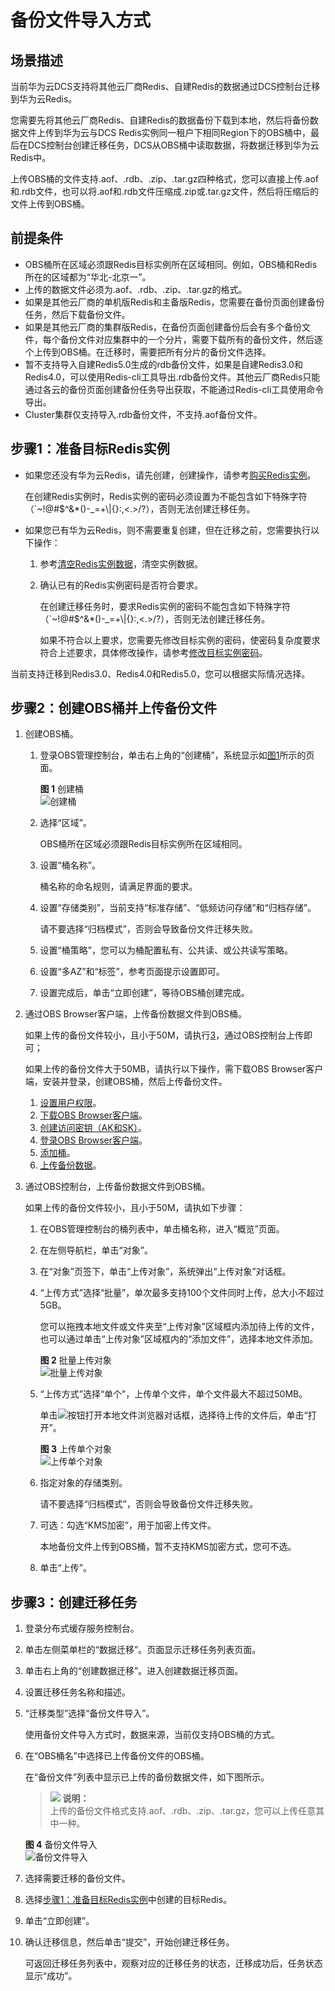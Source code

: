 # 备份文件导入方式<a name="ZH-CN_TOPIC_0179456697"></a>

## 场景描述<a name="zh-cn_topic_0177563520_section2033617489354"></a>

当前华为云DCS支持将其他云厂商Redis、自建Redis的数据通过DCS控制台迁移到华为云Redis。

您需要先将其他云厂商Redis、自建Redis的数据备份下载到本地，然后将备份数据文件上传到华为云与DCS Redis实例同一租户下相同Region下的OBS桶中，最后在DCS控制台创建迁移任务，DCS从OBS桶中读取数据，将数据迁移到华为云Redis中。

上传OBS桶的文件支持.aof、.rdb、.zip、.tar.gz四种格式，您可以直接上传.aof和.rdb文件，也可以将.aof和.rdb文件压缩成.zip或.tar.gz文件，然后将压缩后的文件上传到OBS桶。

## 前提条件<a name="zh-cn_topic_0177563520_section393611177"></a>

-   OBS桶所在区域必须跟Redis目标实例所在区域相同。例如，OBS桶和Redis所在的区域都为“华北-北京一”。
-   上传的数据文件必须为.aof、.rdb、.zip、.tar.gz的格式。
-   如果是其他云厂商的单机版Redis和主备版Redis，您需要在备份页面创建备份任务，然后下载备份文件。
-   如果是其他云厂商的集群版Redis，在备份页面创建备份后会有多个备份文件，每个备份文件对应集群中的一个分片，需要下载所有的备份文件，然后逐个上传到OBS桶。在迁移时，需要把所有分片的备份文件选择。
-   暂不支持导入自建Redis5.0生成的rdb备份文件，如果是自建Redis3.0和Redis4.0，可以使用Redis-cli工具导出.rdb备份文件。其他云厂商Redis只能通过各云的备份页面创建备份任务导出获取，不能通过Redis-cli工具使用命令导出。
-   Cluster集群仅支持导入.rdb备份文件，不支持.aof备份文件。

## 步骤1：准备目标Redis实例<a name="zh-cn_topic_0177563520_section1128152020384"></a>

-   如果您还没有华为云Redis，请先创建，创建操作，请参考[购买Redis实例](https://support.huaweicloud.com/usermanual-dcs/dcs-zh-ug-180315001.html)。

    在创建Redis实例时，Redis实例的密码必须设置为不能包含如下特殊字符（\`\~!@\#$^&\*\(\)-\_=+\\|\{\}:,<.\>/?），否则无法创建迁移任务。

-   如果您已有华为云Redis，则不需要重复创建，但在迁移之前，您需要执行以下操作：
    1.  参考[清空Redis实例数据](https://support.huaweicloud.com/usermanual-dcs/dcs-ug-0312018.html)，清空实例数据。
    2.  确认已有的Redis实例密码是否符合要求。

        在创建迁移任务时，要求Redis实例的密码不能包含如下特殊字符（\`\~!@\#$^&\*\(\)-\_=+\\|\{\}:,<.\>/?），否则无法创建迁移任务。

        如果不符合以上要求，您需要先修改目标实例的密码，使密码复杂度要求符合上述要求，具体修改操作，请参考[修改目标实例密码](https://support.huaweicloud.com/usermanual-dcs/dcs-ug-0312040.html)。



当前支持迁移到Redis3.0、Redis4.0和Redis5.0，您可以根据实际情况选择。

## 步骤2：创建OBS桶并上传备份文件<a name="zh-cn_topic_0177563520_section13180105217391"></a>

1.  创建OBS桶。
    1.  登录OBS管理控制台，单击右上角的“创建桶”，系统显示如[图1](#zh-cn_topic_0177563520_fig8652145084510)所示的页面。

        **图 1**  创建桶<a name="zh-cn_topic_0177563520_fig8652145084510"></a>  
        ![](figures/创建桶.png "创建桶")

    2.  选择“区域”。

        OBS桶所在区域必须跟Redis目标实例所在区域相同。

    3.  设置“桶名称”。

        桶名称的命名规则，请满足界面的要求。

    4.  设置“存储类别”，当前支持“标准存储”、“低频访问存储”和“归档存储”。

        请不要选择“归档模式”，否则会导致备份文件迁移失败。

    5.  设置“桶策略”，您可以为桶配置私有、公共读、或公共读写策略。
    6.  设置“多AZ”和“标签”，参考页面提示设置即可。
    7.  设置完成后，单击“立即创建”，等待OBS桶创建完成。

2.  通过OBS Browser客户端，上传备份数据文件到OBS桶。

    如果上传的备份文件较小，且小于50M，请执行[3](#zh-cn_topic_0177563520_li12679210144012)，通过OBS控制台上传即可；

    如果上传的备份文件大于50MB，请执行以下操作，需下载OBS Browser客户端，安装并登录，创建OBS桶，然后上传备份文件。

    1.  [设置用户权限](https://support.huaweicloud.com/clientogw-obs/obs_03_0035.html)。
    2.  [下载OBS Browser客户端](https://support.huaweicloud.com/clientogw-obs/zh-cn_topic_0045829056.html)。
    3.  [创建访问密钥（AK和SK）](https://support.huaweicloud.com/clientogw-obs/obs_03_0405.html)。
    4.  [登录OBS Browser客户端](https://support.huaweicloud.com/clientogw-obs/zh-cn_topic_0045829058.html)。
    5.  [添加桶](https://support.huaweicloud.com/clientogw-obs/obs_03_0022.html)。
    6.  [上传备份数据](https://support.huaweicloud.com/clientogw-obs/obs_03_0024.html)。

3.  <a name="zh-cn_topic_0177563520_li12679210144012"></a>通过OBS控制台，上传备份数据文件到OBS桶。

    如果上传的备份文件较小，且小于50M，请执如下步骤：

    1.  在OBS管理控制台的桶列表中，单击桶名称，进入“概览”页面。
    2.  在左侧导航栏，单击“对象”。
    3.  在“对象”页签下，单击“上传对象”，系统弹出“上传对象”对话框。
    4.  “上传方式”选择“批量”，单次最多支持100个文件同时上传，总大小不超过5GB。

        您可以拖拽本地文件或文件夹至“上传对象”区域框内添加待上传的文件，也可以通过单击“上传对象”区域框内的“添加文件”，选择本地文件添加。

        **图 2**  批量上传对象<a name="zh-cn_topic_0177563520_f66062090af3946f28aeb4be35be03b0a"></a>  
        ![](figures/批量上传对象.png "批量上传对象")

    5.  “上传方式”选择“单个”，上传单个文件，单个文件最大不超过50MB。

        单击![](figures/icon-more.png)按钮打开本地文件浏览器对话框，选择待上传的文件后，单击“打开”。

        **图 3**  上传单个对象<a name="zh-cn_topic_0177563520_f4ac29d2ba6724d7bb1b430eb829f36ea"></a>  
        ![](figures/上传单个对象.png "上传单个对象")

    6.  指定对象的存储类别。

        请不要选择“归档模式”，否则会导致备份文件迁移失败。

    7.  可选：勾选“KMS加密”，用于加密上传文件。

        本地备份文件上传到OBS桶，暂不支持KMS加密方式，您可不选。

    8.  单击“上传”。


## 步骤3：创建迁移任务<a name="zh-cn_topic_0177563520_section9876193816277"></a>

1.  登录分布式缓存服务控制台。
2.  单击左侧菜单栏的“数据迁移”。页面显示迁移任务列表页面。
3.  单击右上角的“创建数据迁移”。进入创建数据迁移页面。
4.  设置迁移任务名称和描述。
5.  “迁移类型”选择“备份文件导入”。

    使用备份文件导入方式时，数据来源，当前仅支持OBS桶的方式。

6.  在“OBS桶名”中选择已上传备份文件的OBS桶。

    在“备份文件”列表中显示已上传的备份数据文件，如下图所示。

    >![](public_sys-resources/icon-note.gif) **说明：**   
    >上传的备份文件格式支持.aof、.rdb、.zip、.tar.gz，您可以上传任意其中一种。  

    **图 4**  备份文件导入<a name="zh-cn_topic_0177563520_fig16153183020419"></a>  
    ![](figures/备份文件导入.png "备份文件导入")

7.  选择需要迁移的备份文件。
8.  选择[步骤1：准备目标Redis实例](#zh-cn_topic_0177563520_section1128152020384)中创建的目标Redis。
9.  单击“立即创建”。
10. 确认迁移信息，然后单击“提交”，开始创建迁移任务。

    可返回迁移任务列表中，观察对应的迁移任务的状态，迁移成功后，任务状态显示“成功”。


